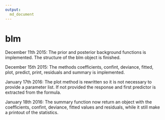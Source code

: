 ```yaml
---
output:
  md_document
---
```


# blm

December 11th 2015:
The prior and posterior background functions is implemented. The structure of the blm object is finished.

December 15th 2015:
The methods coefficients, confint, deviance, fitted, plot, predict, print, residuals and summary is implemented.

January 17th 2016:
The plot method is rewritten so it is not necessary to provide a parameter list. If not provided the response and first predictor is extracted from the formula.

January 18th 2016:
The summary function now return an object with the coefficients, confint, deviance, fitted values and residuals, while it still make a printout of the statistics.

